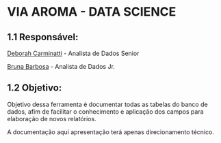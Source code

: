 #  VIA AROMA - DATA SCIENCE 
## **1.1 Responsável:** 
[Deborah Carminatti](https://viaaroma.my3cx.com.br:5001/deborah) - Analista de Dados Senior

[Bruna Barbosa](https://viaaroma.my3cx.com.br:5001/bruna) - Analista de Dados Jr.

## **1.2 Objetivo**: 
Objetivo dessa ferramenta é documentar todas as tabelas do banco de dados, afim de facilitar o conhecimento e aplicação dos campos para elaboração de novos relatórios. 

A documentação aqui apresentação terá apenas direcionamento técnico.
